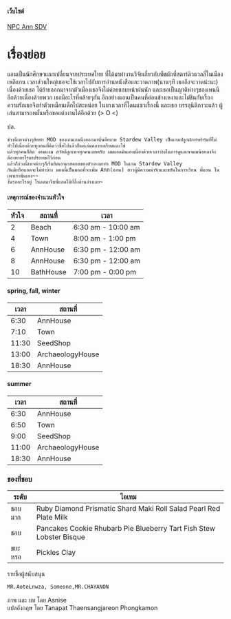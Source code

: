 #### เว็บไซต์
[NPC Ann SDV](https://asnise.github.io/NPC-Ann-SDV/)

# เรื่องย่อย
  แอนเป็นนักศึกษาแลกเปลี่ยนจากประเทศไทย ที่ได้มาทำงานวิจัยเกี่ยวกับพืชผักที่สตาร์ดิวแวลลี่ในเมืองเพลิแกน
เวลาส่วนใหญ่เธอจะใช้เวลาไปกับการอ่านหนังสือและวาดภาพ(นานๆที เธอถึงจะวาดน่ะนะ) เนื่องด้วยเธอ
ได้ย้ายออกมาจากตัวเมืองเธอจึงไม่ค่อยชอบหน้าฝนนัก และเธอเป็นญาติห่างๆของเพนนีอีกด้วยเนื่องด้วยพวก
เธอมีอะไรที่คล้ายๆกัน อีกอย่างแอนเป็นคนที่ค่อนข้างเหงาและไม่ชินกับเรื่องความรักเธอจึงทำตัวเหมือนเด็กไปสะหน่อย
ในบางเวลาที่โดนแซวเรื่องนี้ และเธอ บรรลุนิติภาวะแล้ว ผู้เล่นสามารถหมั้นหรือขอแต่งงานได้อีกด้วย   (> O <)

ปล.
```
ช่วงนี้เพจต่างๆฮิตทำ MOD ของเกมเกมนึงออกมานั้นคือเกม Stardew Valley เป็นเกมปลูกผักทำฟาร์มที่ไม่ทั่วไปเนื่องด้วยทุกคนที่คิดว่าซื้อไปแล้วก็แค่เล่นคลายเครียดและใช่ 
แล้วทุกคนก็ติด งอมเเงม สวัสดีลูกเพจทุกคนเลยครับ ผมแอดมินเองเนื่องด้วยเวลาว่างในการดูแลเพจผมน้อยลงจึงต้องหาอะไรมาประเคนไว้ก่อน 
แล้วก็ล่วงนี้เพจต่างๆก็เริ่มฮิตเอามาสคอตของตัวเองมาทำ MOD ในเกม Stardew Valley 
กันมีหรือแอดจะไม่ทำบ้าง มอดนี้เป็นมอดที่จะเพิ่ม Ann(แอน) สาวผู้มีความน่ารักและขยันในการเรียน พี่แอน ในเพจเรานั่นเอง~~ 
งั้นรออะไรอยู่ โหลดมาจีบพี่แอดได้ที่ลิ้งด้านล่างเลย~
```
#### เหตุการณ์ของจำนวนหัวใจ
หัวใจ | สถานที่ | เวลา
------------ | ------------- | -------------
2 | Beach | 6:30 am - 10:00 am
4 | Town | 8:00 am - 1:00 pm
6 | AnnHouse | 6:30 pm - 12:00 am
8 | AnnHouse | 6:30 pm - 12:00 am
10 | BathHouse | 7:00 pm - 0:00 pm

#### spring, fall, winter
เวลา | สถานที่
------------ | -------------
6:30 | AnnHouse
7:10 | Town
11:30 | SeedShop
13:00 | ArchaeologyHouse
18:30 | AnnHouse

#### summer
เวลา | สถานที่
------------ | -------------
6:30 | AnnHouse
6:50 | Town
9:00 | SeedShop
11:00 | ArchaeologyHouse
18:30 | AnnHouse

### ของที่ชอบ
ระดับ | ไอเทม
------------ | -------------
ชอบมาก | Ruby Diamond Prismatic Shard Maki Roll Salad Pearl Red Plate Milk
ชอบ | Pancakes Cookie Rhubarb Pie Blueberry Tart Fish Stew Lobster Bisque
ขยะหรอ | Pickles Clay

รายชื่อผู้สนับสนุน
```sh
MR.AoteLnwza, Someone,MR.CHAYANON
```

ภาพ และ บท โดย Asnise\
แปลอังกฤษ โดย Tanapat Thaensangjareon Phongkamon
